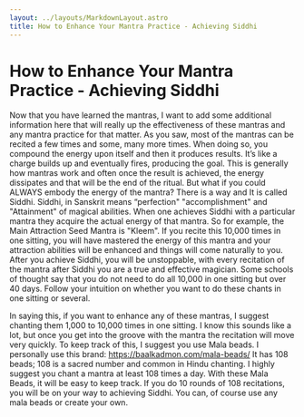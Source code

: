 ```yaml
---
layout: ../layouts/MarkdownLayout.astro
title: How to Enhance Your Mantra Practice - Achieving Siddhi
---
```


# How to Enhance Your Mantra Practice - Achieving Siddhi

Now that you have learned the mantras, I want to add some additional information here that will
really up the effectiveness of these mantras and any mantra practice for that matter. As you saw,
most of the mantras can be recited a few times and some, many more times. When doing so, you
compound the energy upon itself and then it produces results. It’s like a charge builds up and
eventually fires, producing the goal. This is generally how mantras work and often once the
result is achieved, the energy dissipates and that will be the end of the ritual. But what if you
could ALWAYS embody the energy of the mantra? There is a way and It is called Siddhi.
Siddhi, in Sanskrit means “perfection" "accomplishment" and "Attainment" of magical abilities.
When one achieves Siddhi with a particular mantra they acquire the actual energy of that mantra.
So for example, the Main Attraction Seed Mantra is "Kleem". If you recite this 10,000 times in
one sitting, you will have mastered the energy of this mantra and your attraction abilities will be
enhanced and things will come naturally to you. After you achieve Siddhi, you will be
unstoppable, with every recitation of the mantra after Siddhi you are a true and effective
magician. Some schools of thought say that you do not need to do all 10,000 in one sitting but
over 40 days. Follow your intuition on whether you want to do these chants in one sitting or
several.

In saying this, if you want to enhance any of these mantras, I suggest chanting them 1,000 to
10,000 times in one sitting. I know this sounds like a lot, but once you get into the groove with
the mantra the recitation will move very quickly. To keep track of this, I suggest you use Mala
beads. I personally use this brand: https://baalkadmon.com/mala-beads/
It has 108 beads; 108 is a sacred number and common in Hindu chanting. I highly suggest you
chant a mantra at least 108 times a day. With these Mala Beads, it will be easy to keep track. If
you do 10 rounds of 108 recitations, you will be on your way to achieving Siddhi. You can, of
course use any mala beads or create your own.

